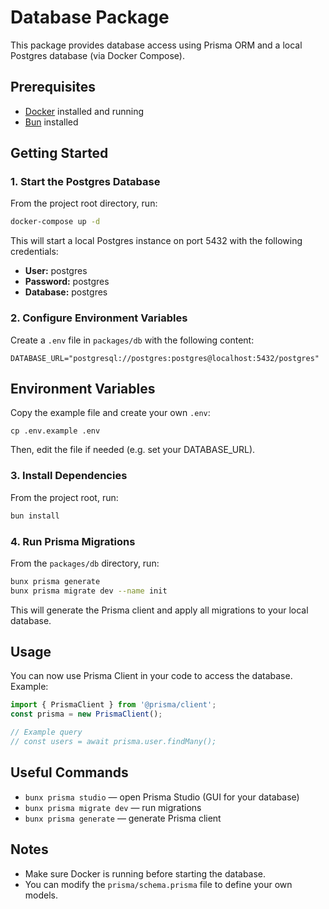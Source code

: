# Database Package

This package provides database access using Prisma ORM and a local Postgres database (via Docker Compose).

## Prerequisites

- [Docker](https://www.docker.com/get-started) installed and running
- [Bun](https://bun.sh/) installed

## Getting Started

### 1. Start the Postgres Database

From the project root directory, run:

```sh
docker-compose up -d
```

This will start a local Postgres instance on port 5432 with the following credentials:

- **User:** postgres
- **Password:** postgres
- **Database:** postgres

### 2. Configure Environment Variables

Create a `.env` file in `packages/db` with the following content:

```
DATABASE_URL="postgresql://postgres:postgres@localhost:5432/postgres"
```

## Environment Variables

Copy the example file and create your own `.env`:

```
cp .env.example .env
```

Then, edit the file if needed (e.g. set your DATABASE_URL).

### 3. Install Dependencies

From the project root, run:

```sh
bun install
```

### 4. Run Prisma Migrations

From the `packages/db` directory, run:

```sh
bunx prisma generate
bunx prisma migrate dev --name init
```

This will generate the Prisma client and apply all migrations to your local database.

## Usage

You can now use Prisma Client in your code to access the database. Example:

```typescript
import { PrismaClient } from '@prisma/client';
const prisma = new PrismaClient();

// Example query
// const users = await prisma.user.findMany();
```

## Useful Commands

- `bunx prisma studio` — open Prisma Studio (GUI for your database)
- `bunx prisma migrate dev` — run migrations
- `bunx prisma generate` — generate Prisma client

## Notes

- Make sure Docker is running before starting the database.
- You can modify the `prisma/schema.prisma` file to define your own models.

